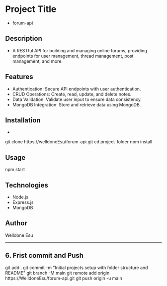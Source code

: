 # Project Title
- forum-api

## Description
- A RESTful API for building and managing online forums, providing endpoints for user management, thread management, post management, and more.



## Features
-  Authentication: Secure API endpoints with user authentication.
- CRUD Operations: Create, read, update, and delete notes.
- Data Validation: Validate user input to ensure data consistency.
- MongoDB Integration: Store and retrieve data using MongoDB.


## Installation
- 
git clone https://welldoneEsu/forum-api.git
cd project-folder
npm install

 ## Usage 
 npm start


## Technologies 
- Node.js
- Express.js
- MongoDB

## Author
Welldone Esu 

---

## 6. Frist commit and Push

git add .
git commit -m "Initial projects setup with folder structure and README"
git branch -M main
git remote add origin https://WelldoneEsu/forum-api.git
git push origin -u main